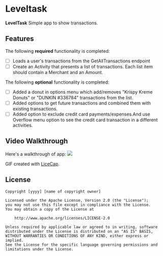 # Leveltask

**LevelTask** Simple app to show transactions. 

## Features

The following **required** functionality is completed:

* [ ] Loads a user's transactions from the GetAllTransactions endpoint
* [ ] Create an Activity that presents a list of transactions. Each list item should contain a Merchant and an Amount.

The following **optional** functionality is completed:

* [ ] Added a donut in options menu which add/removes "Krispy Kreme Donuts" or "DUNKIN #336784" transactions from the list.
* [ ] Added options to get future transactions and combined them with existing transactions. 
* [ ] Added option to exclude credit card payments/expenses.And use Overflow menu option to see the credit card transaction in a different activities. 

 ## Video Walkthrough

Here's a walkthrough of app:
<img src='http://i.imgur.com/JMk1Abv.gif' />

GIF created with [LiceCap](http://www.cockos.com/licecap/).

## License

    Copyright [yyyy] [name of copyright owner]

    Licensed under the Apache License, Version 2.0 (the "License");
    you may not use this file except in compliance with the License.
    You may obtain a copy of the License at

        http://www.apache.org/licenses/LICENSE-2.0

    Unless required by applicable law or agreed to in writing, software
    distributed under the License is distributed on an "AS IS" BASIS,
    WITHOUT WARRANTIES OR CONDITIONS OF ANY KIND, either express or implied.
    See the License for the specific language governing permissions and
    limitations under the License.

